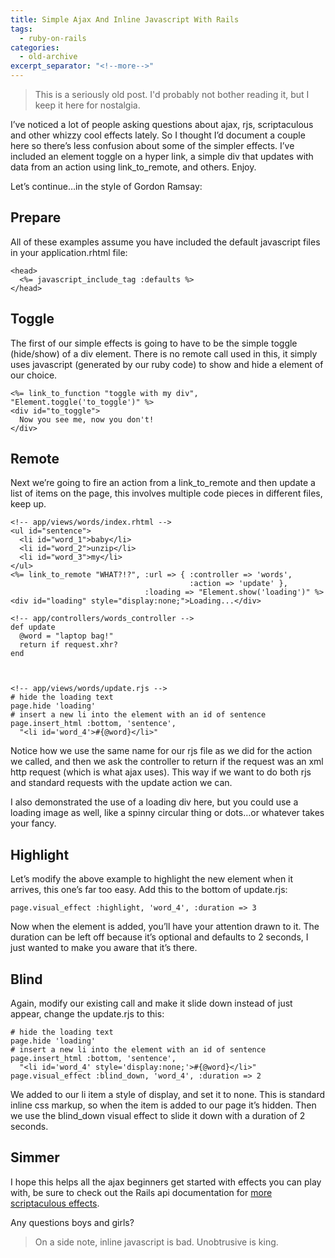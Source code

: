 ```yaml
---
title: Simple Ajax And Inline Javascript With Rails
tags: 
  - ruby-on-rails
categories: 
  - old-archive
excerpt_separator: "<!--more-->"
---
```


> This is a seriously old post. I'd probably not bother reading it, but I keep it here for nostalgia.

I’ve noticed a lot of people asking questions about ajax, rjs, scriptaculous and other whizzy cool effects lately. So I thought I’d document a couple here so there’s less confusion about some of the simpler effects. I’ve included an element toggle on a hyper link, a simple div that updates with data from an action using link\_to\_remote, and others. Enjoy.

Let’s continue…in the style of Gordon Ramsay:

## Prepare

All of these examples assume you have included the default javascript files in your application.rhtml file:

    <head>
      <%= javascript_include_tag :defaults %>
    </head>

## Toggle

The first of our simple effects is going to have to be the simple toggle (hide/show) of a div element. There is no remote call used in this, it simply uses javascript (generated by our ruby code) to show and hide a element of our choice.

    <%= link_to_function "toggle with my div", "Element.toggle('to_toggle')" %>
    <div id="to_toggle">
      Now you see me, now you don't!
    </div>

## Remote

Next we’re going to fire an action from a link\_to\_remote and then update a list of items on the page, this involves multiple code pieces in different files, keep up.

    <!-- app/views/words/index.rhtml -->
    <ul id="sentence">
      <li id="word_1">baby</li>
      <li id="word_2">unzip</li>
      <li id="word_3">my</li>
    </ul>
    <%= link_to_remote "WHAT?!?", :url => { :controller => 'words', 
                                            :action => 'update' }, 
                                  :loading => "Element.show('loading')" %>
    <div id="loading" style="display:none;">Loading...</div>
    
    <!-- app/controllers/words_controller -->
    def update
      @word = "laptop bag!"
      return if request.xhr?
    end
    
    
    
    <!-- app/views/words/update.rjs -->
    # hide the loading text
    page.hide 'loading'
    # insert a new li into the element with an id of sentence
    page.insert_html :bottom, 'sentence', 
      "<li id='word_4'>#{@word}</li>"

Notice how we use the same name for our rjs file as we did for the action we called, and then we ask the controller to return if the request was an xml http request (which is what ajax uses). This way if we want to do both rjs and standard requests with the update action we can.

I also demonstrated the use of a loading div here, but you could use a loading image as well, like a spinny circular thing or dots…or whatever takes your fancy.

## Highlight

Let’s modify the above example to highlight the new element when it arrives, this one’s far too easy. Add this to the bottom of update.rjs:

    page.visual_effect :highlight, 'word_4', :duration => 3

Now when the element is added, you’ll have your attention drawn to it. The duration can be left off because it’s optional and defaults to 2 seconds, I just wanted to make you aware that it’s there.

## Blind

Again, modify our existing call and make it slide down instead of just appear, change the update.rjs to this:

    # hide the loading text
    page.hide 'loading'
    # insert a new li into the element with an id of sentence
    page.insert_html :bottom, 'sentence', 
      "<li id='word_4' style='display:none;'>#{@word}</li>"
    page.visual_effect :blind_down, 'word_4', :duration => 2

We added to our li item a style of display, and set it to none. This is standard inline css markup, so when the item is added to our page it’s hidden. Then we use the blind\_down visual effect to slide it down with a duration of 2 seconds.

## Simmer

I hope this helps all the ajax beginners get started with effects you can play with, be sure to check out the Rails api documentation for [more scriptaculous effects](http://api.rubyonrails.org/classes/ActionView/Helpers/ScriptaculousHelper.html#M000408).

Any questions boys and girls?

> On a side note, inline javascript is bad. Unobtrusive is king.